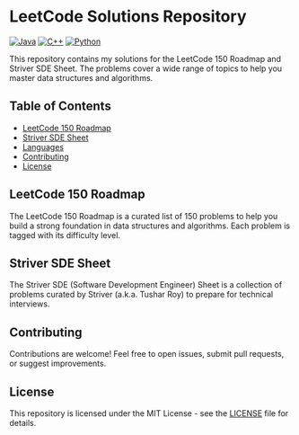 # LeetCode Solutions Repository

[![Java](https://img.shields.io/badge/Language-Java-orange)](https://www.java.com/)
[![C++](https://img.shields.io/badge/Language-C++-blue)](https://isocpp.org/)
[![Python](https://img.shields.io/badge/Language-Python-green)](https://www.python.org/)

This repository contains my solutions for the LeetCode 150 Roadmap and Striver SDE Sheet. The problems cover a wide range of topics to help you master data structures and algorithms.

## Table of Contents

- [LeetCode 150 Roadmap](#leetcode-150-roadmap)
- [Striver SDE Sheet](#striver-sde-sheet)
- [Languages](#languages)
- [Contributing](#contributing)
- [License](#license)

## LeetCode 150 Roadmap

The LeetCode 150 Roadmap is a curated list of 150 problems to help you build a strong foundation in data structures and algorithms. Each problem is tagged with its difficulty level.

## Striver SDE Sheet

The Striver SDE (Software Development Engineer) Sheet is a collection of problems curated by Striver (a.k.a. Tushar Roy) to prepare for technical interviews.

## Contributing

Contributions are welcome! Feel free to open issues, submit pull requests, or suggest improvements.

## License

This repository is licensed under the MIT License - see the [LICENSE](LICENSE) file for details.
